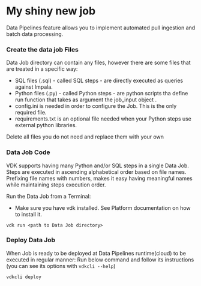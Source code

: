 # My shiny new job

Data Pipelines feature allows you to implement automated pull ingestion and batch data processing.

### Create the data job Files

Data Job directory can contain any files, however there are some files that are treated in a specific way:

* SQL files (.sql) - called SQL steps - are directly executed as queries against Impala.
* Python files (.py) - called Python steps - are python scripts tha define run function that takes as argument the job_input object .
* config.ini is needed in order to configure the Job. This is the only required file.
* requirements.txt is an optional file needed when your Python steps use external python libraries.

Delete all files you do not need and replace them with your own

### Data Job Code

VDK supports having many Python and/or SQL steps in a single Data Job. Steps are executed in ascending alphabetical order based on file names.
Prefixing file names with numbers, makes it easy having meaningful names while maintaining steps execution order.

Run the Data Job from a Terminal:
* Make sure you have vdk installed. See Platform documentation on how to install it.
```
vdk run <path to Data Job directory>
```

### Deploy Data Job

When Job is ready to be deployed at Data Pipelines runtime(cloud) to be executed in regular manner:
Run below command and follow its instructions (you can see its options with `vdkcli --help`)
```python
vdkcli deploy
```